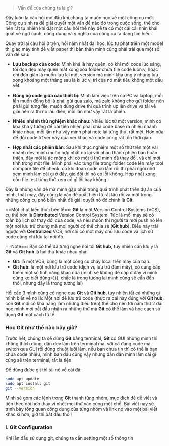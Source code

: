 > Vấn đề của chúng ta là gì?

Đây luôn là câu hỏi mở đầu khi chúng ta muốn học về một công cụ mới. Công cụ sinh ra để giải quyết một vấn đề nào đó trong cuộc sống, thế cho nên rất tự nhiên khi đặt một câu hỏi thế này để ta có một cái cái nhìn khái quát về ngữ cảnh, công dụng và ý nghĩa của công cụ ta đang tìm hiểu.

Quay trở lại câu hỏi ở trên, hồi năm nhất đại học, lúc tự phát triển một model thị giác máy tính để viết paper thì bản thân mình cũng phải trải qua một số vấn đề sau:

- **Lưu backup của code**: Mình khá là hay quên, có khi mới code lúc sáng, tối dọn dẹp máy quên mất xong xóa folder chứa file code luôn:v, hoặc chỉ đơn giản là muốn lưu lại một version mà mình khá ưng ý nhưng lưu xong khoảng một tháng sau là kí ức vị trí của nó mất tiêu không một dấu vết.

- **Đồng bộ code giữa các thiết bị**: Mình làm việc trên cả PC và laptop, mỗi lần muốn đồng bộ là phải gửi qua zalo, mà zalo không cho gửi folder nên phải gửi từng file, muốn dùng drive thì quá trình up lên drive và tải về giải nén ra thì nó lâu điên, mỗi lần như vậy rất là phiền.
  
- **Nhiều nhánh thử nghiệm khác nhau**: Nhiều lúc từ một version, mình có kha khá ý tưởng để cải tiến nhiên phải chia code base ra nhiều nhánh khác nhau, mỗi lần như vậy mình phải note lại từng thứ, rất mệt. Hơn nữa để đổi code từ ver này qua ver khác và code cũng rất tốn thời gian.

- **Hợp nhất các phiên bản**: Sau khi thực nghiệm một số thứ trên một vài nhánh dev, mình muốn hợp nhất nó lại với nhau thành phiên bản hoàn thiện, đây mới là ác mộng khi có một tỉ thứ mình đã thay đổi, và chỉ mới tính trong một file. Mình phải vác từng file trong folder code lên mấy tool compare file để check, có khi đoạn code cũ lắm rồi thì phải ngồi nhớ xem mình làm cái gì ở đấy, giờ đổi thì nó có lỗi không. Hợp nhất xong còn file test từng thứ xem có gì lỗi hay không.

Đấy là những vấn đề mà mình gặp phải trong quá trình phát triển dự án của mình, thật may, đây cũng là vấn đề xuất hiện từ rất lâu rồi và một trong những công cụ phổ biến nhất để giải quyết nó đó chính là **Git**. 

==Một chút kiến thức bên lề==: **Git** là một **V**ersion **C**ontrol **S**ystems (VCS), cụ thể hơn là **Distributed** Version Control System. Tức là mỗi máy sẽ có toàn bộ lịch sử thay đổi của code, và nếu muốn thì người ta mới push nó lên một nơi lưu trữ chung mà mọi người có thể chia sẻ (**Git hub**). Điều này trái ngược với **Centralized** VCS, nơi chỉ có một máy chủ lưu code và lịch sử code cũng chỉ lưu tại nơi đó.

==Note==: Bạn có thể đã từng nghe nói tới **Git hub**, tuy nhiên cần lưu ý là **Git** và **Git hub** là hai thứ khác nhau nha:
- **Git**: là một VCS, cũng là một công cụ chạy local trên máy của bạn.
- **Git hub**: là một nơi lưu trữ code (dịch vụ lưu trữ đám mây), có cung cấp thêm một số tính năng khác nữa (mình sẽ không đề cập ở đây vì mình cũng ko biết dùng=))), chắc là trong tương lai mình cũng sẽ cần đến thôi, nhưng đấy là trong tương lai)

Hồi cấp 3 mình cũng có nghe qua **Git** và **Git hub**, tuy nhiên tất cả những gì mình biết về nó là: Một nơi để lưu trữ code (thực ra cái này đúng với **Git hub**, còn **Git** mới có khả năng làm những điều trên) thế cho nên tới năm thứ 2 đại học mình mới bắt đầu nhận ra những thứ mà **Git** có thể làm và học cách sử dụng **Git** một cách tử tế.

### Học Git như thế nào bây giờ?

Trước hết, chúng ta sẽ dùng **Git** bằng terminal, **Git** có GUI nhưng mình thì không thích dùng, dân dev làm trên terminal mà, với cả đang code mà switch qua GUI rồi dùng chuột lười lắm, nếu bạn chưa tin thì có thể là bạn chưa code nhiều, mình ban đầu cũng vậy nhưng dần dần mình làm cái gì cũng sẽ trên terminal, rất là tiện.

Để dùng được git thì tải nó về cái đã:
```bash shell
sudo apt update
sudo apt install git
git --version
```
Mình sẽ gom các lệnh trong **Git** thành từng nhóm, mục đích để dễ viết và tiện theo dõi hơn thay vì nhét mọi thứ vào cùng một chỗ. Bài viết này sẽ trình bày tổng quan công dụng của từng nhóm và link nó vào một bài viết khác kĩ hơn, giờ thì bắt đầu thôi!

### I. Git Configuration

Khi lần đầu sử dụng git, chúng ta cần setting một số thông tin
```

```